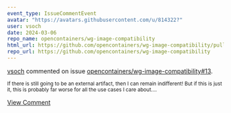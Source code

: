 ```yaml
---
event_type: IssueCommentEvent
avatar: "https://avatars.githubusercontent.com/u/814322?"
user: vsoch
date: 2024-03-06
repo_name: opencontainers/wg-image-compatibility
html_url: https://github.com/opencontainers/wg-image-compatibility/pull/13
repo_url: https://github.com/opencontainers/wg-image-compatibility
---
```


<a href='https://github.com/vsoch' target='_blank'>vsoch</a> commented on issue <a href='https://github.com/opencontainers/wg-image-compatibility/pull/13' target='_blank'>opencontainers/wg-image-compatibility#13</a>.

<small>If there is still going to be an external artifact, then I can remain indifferent! But if this is just it, this is probably far worse for all the use cases I care about....</small>

<a href='https://github.com/opencontainers/wg-image-compatibility/pull/13' target='_blank'>View Comment</a>